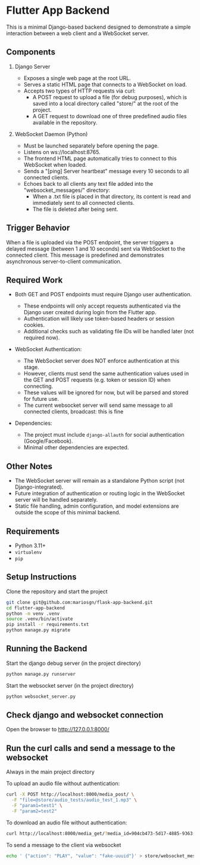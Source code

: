 # Flutter App Backend

This is a minimal Django-based backend designed to demonstrate a simple interaction between a web client and a WebSocket server.

Components
----------

1. Django Server
   - Exposes a single web page at the root URL.
   - Serves a static HTML page that connects to a WebSocket on load.
   - Accepts two types of HTTP requests via curl:
     - A POST request to upload a file (for debug purposes), which is saved into a local directory called "store/" at the root of the project.
     - A GET request to download one of three predefined audio files available in the repository.

2. WebSocket Daemon (Python)
   - Must be launched separately before opening the page.
   - Listens on ws://localhost:8765.
   - The frontend HTML page automatically tries to connect to this WebSocket when loaded.
   - Sends a "[ping] Server heartbeat" message every 10 seconds to all connected clients.
   - Echoes back to all clients any text file added into the "websocket_messages/" directory:
     - When a .txt file is placed in that directory, its content is read and immediately sent to all connected clients.
     - The file is deleted after being sent.

Trigger Behavior
----------------

When a file is uploaded via the POST endpoint, the server triggers a delayed message (between 1 and 10 seconds) sent via WebSocket to the connected client. This message is predefined and demonstrates asynchronous server-to-client communication.

Required Work
------------------------------------

- Both GET and POST endpoints must require Django user authentication.
  - These endpoints will only accept requests authenticated via the Django user
    created during login from the Flutter app.
  - Authentication will likely use token-based headers or session cookies.
  - Additional checks such as validating file IDs will be handled later (not required now).

- WebSocket Authentication:
  - The WebSocket server does NOT enforce authentication at this stage.
  - However, clients must send the same authentication values used in the GET and POST requests
    (e.g. token or session ID) when connecting.
  - These values will be ignored for now, but will be parsed and stored for future use.
  - The current websocket server will send same message to all connected clients, broadcast: this is fine 

- Dependencies:
  - The project must include `django-allauth` for social authentication (Google/Facebook).
  - Minimal other dependencies are expected.

Other Notes
-----------

- The WebSocket server will remain as a standalone Python script (not Django-integrated).
- Future integration of authentication or routing logic in the WebSocket server will be handled separately.
- Static file handling, admin configuration, and model extensions are outside the scope of this minimal backend.

Requirements
-----------

- Python 3.11+
- `virtualenv`
- `pip`

Setup Instructions
-----------

Clone the repository and start the project

```bash
git clone git@github.com:mariosgn/flask-app-backend.git
cd flutter-app-backend
python -m venv .venv
source .venv/bin/activate
pip install -r requirements.txt
python manage.py migrate
```

Running the Backend
-----------

Start the django debug server (in the project directory)

```bash
python manage.py runserver
```

Start the websocket server (in the project directory)

```bash
python websocket_server.py
```

## Check django and websocket connection

Open the browser to http://127.0.0.1:8000/

## Run the curl calls and send a message to the websocket

Always in the main project directory

To upload an audio file without authentication:

```bash
curl -X POST http://localhost:8000/media_post/ \
  -F "file=@store/audio_tests/audio_test_1.mp3" \
  -F "param1=test1" \
  -F "param2=test2"
```

To download an audio file without authentication:

```bash
curl http://localhost:8000/media_get/?media_id=904cb473-5d17-4885-9363-46f466a7d140 --output output.mp3
```

To send a message to the client via websocket
```bash
echo ' {"action": "PLAY", "value": "fake-uuuid"}' > store/websocket_messages/message.txt
```


